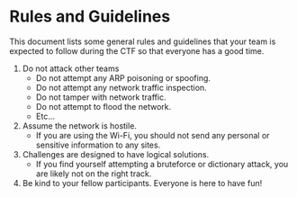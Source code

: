 # Rules and Guidelines

This document lists some general rules and guidelines that your team is expected to follow during the CTF so that everyone has a good time.

1. Do not attack other teams
   * Do not attempt any ARP poisoning or spoofing.
   * Do not attempt any network traffic inspection.
   * Do not tamper with network traffic.
   * Do not attempt to flood the network.
   * Etc...
2. Assume the network is hostile.
   * If you are using the Wi-Fi, you should not send any personal or sensitive information to any sites.
3. Challenges are designed to have logical solutions.
   * If you find yourself attempting a bruteforce or dictionary attack, you are likely not on the right track.
4. Be kind to your fellow participants. Everyone is here to have fun!